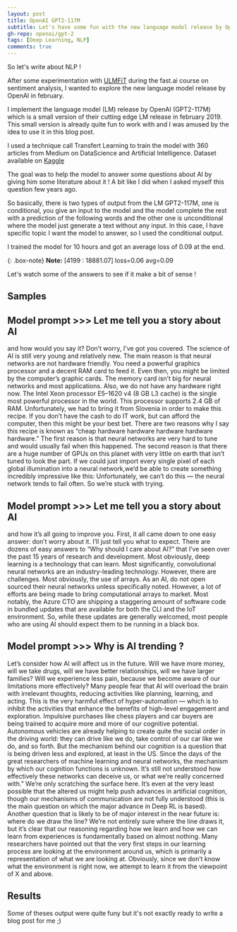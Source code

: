 ```yaml
---
layout: post
title: OpenAI GPT2-117M
subtitle: Let's have some fun with the new language model release by OpenAI
gh-repo: openai/gpt-2
tags: [Deep Learning, NLP]
comments: true
---
```


So let's write about NLP !

After some experimentation with [ULMFiT](https://arxiv.org/abs/1801.06146) during the fast.ai course on sentiment analysis, I wanted to explore the new language model release by OpenAI in february.

I implement the language model (LM) release by OpenAI (GPT2-117M) which is a small version of their cutting edge LM release in february 2019.
This small version is already quite fun to work with and I was amused by the idea to use it in this blog post.

I used a technique call Transfert Learning to train the model with 360 articles from Medium on DataScience and Artificial Intelligence. Dataset available on [Kaggle](https://www.kaggle.com/hsankesara/medium-articles)

The goal was to help the model to answer some questions about AI by giving him some literature about it ! A bit like I did when I asked myself this question few years ago.

So basically, there is two types of output from the LM GPT2-117M, one is conditional, you give an input to the model and the model complete the rest with a prediction of the following words and the other one is unconditional where the model just generate a text without any input. 
In this case, I have specific topic I want the model to answer, so I used the conditional output.

I trained the model for 10 hours and got an average loss of 0.09 at the end. 

{: .box-note}
**Note:** [4199 : 18881.07] loss=0.06 avg=0.09

Let's watch some of the answers to see if it make a bit of sense !

## Samples

Model prompt >>> Let me tell you a story about AI
---
and how would you say it? Don’t worry, I’ve got you covered. The science of AI is still very young and relatively new. The main reason is that neural networks are not hardware friendly. You need a powerful graphics processor and a decent RAM card to feed it. Even then, you might be limited by the computer’s graphic cards. The memory card isn’t big for neural networks and most applications.
Also, we do not have any hardware right now. The Intel Xeon processor E5–1620 v4 (8 GB L3 cache) is the single most powerful processor in the world. This processor supports 2.4 GB of RAM. Unfortunately, we had to bring it from Slovenia in order to make this recipe.
If you don’t have the cash to do IT work, but can afford the computer, then this might be your best bet. There are two reasons why I say this recipe is known as “cheap hardware hardware hardware hardware hardware.” The first reason is that neural networks are very hard to tune and would usually fail when this happened. The second reason is that there are a huge number of GPUs on this planet with very little on earth that isn’t tuned to look the part. If we could just import every single pixel of each global illumination into a neural network,we’d be able to create something incredibly impressive like this:
Unfortunately, we can’t do this — the neural network tends to fail often. So we’re stuck with trying.

Model prompt >>> Let me tell you a story about AI
---
and how it’s all going to improve you. First, it all came down to one easy answer: don’t worry about it. I’ll just tell you what to expect.
There are dozens of easy answers to “Why should I care about AI?” that I’ve seen over the past 15 years of research and development. Most obviously, deep learning is a technology that can learn. Most significantly, convolutional neural networks are an industry-leading technology.
However, there are challenges. Most obviously, the use of arrays. As an AI, do not open sourced their neural networks unless specifically noted. However, a lot of efforts are being made to bring computational arrays to market. Most notably, the Azure CTO are shipping a staggering amount of software code in bundled updates that are available for both the CLI and the IoT environment. So, while these updates are generally welcomed, most people who are using AI should expect them to be running in a black box.

Model prompt >>> Why is AI trending ?
---
Let’s consider how AI will affect us in the future. Will we have more money, will we take drugs, will we have better relationships, will we have larger families? Will we experience less pain, because we become aware of our limitations more effectively? Many people fear that AI will overload the brain with irrelevant thoughts, reducing activities like planning, learning, and acting. This is the very harmful effect of hyper-automation — which is to inhibit the activities that enhance the benefits of high-level engagement and exploration.
Impulsive purchases like chess players and car buyers are being trained to acquire more and more of our cognitive potential. Autonomous vehicles are already helping to create quite the social order in the driving world: they can drive like we do, take control of our car like we do, and so forth. But the mechanism behind our cognition is a question that is being driven less and explored, at least in the US.
Since the days of the great researchers of machine learning and neural networks, the mechanism by which our cognition functions is unknown. It’s still not understood how effectively these networks can deceive us, or what we’re really concerned with.” We’re only scratching the surface here. It’s even at the very least possible that the altered us might help push advances in artificial cognition, though our mechanisms of communication are not fully understood (this is the main question on which the major advance in Deep RL is based).
Another question that is likely to be of major interest in the near future is: where do we draw the line?
We’re not entirely sure where the line draws it, but it’s clear that our reasoning regarding how we learn and how we can learn from experiences is fundamentally based on almost nothing. Many researchers have pointed out that the very first steps in our learning process are looking at the environment around us, which is primarily a representation of what we are looking at. Obviously, since we don’t know what the environment is right now, we attempt to learn it from the viewpoint of X and above.


## Results

Some of theses output were quite funy but it's not exactly ready to write a blog post for me ;)


